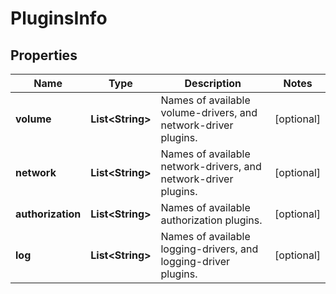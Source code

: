 
# PluginsInfo

## Properties
Name | Type | Description | Notes
------------ | ------------- | ------------- | -------------
**volume** | **List&lt;String&gt;** | Names of available volume-drivers, and network-driver plugins. |  [optional]
**network** | **List&lt;String&gt;** | Names of available network-drivers, and network-driver plugins. |  [optional]
**authorization** | **List&lt;String&gt;** | Names of available authorization plugins. |  [optional]
**log** | **List&lt;String&gt;** | Names of available logging-drivers, and logging-driver plugins. |  [optional]




